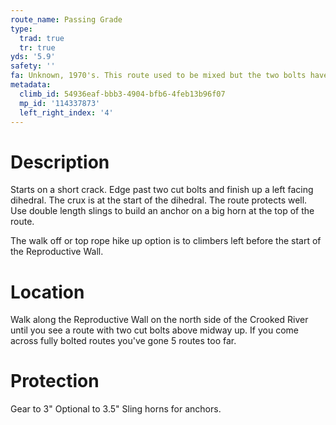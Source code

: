 ```yaml
---
route_name: Passing Grade
type:
  trad: true
  tr: true
yds: '5.9'
safety: ''
fa: Unknown, 1970's. This route used to be mixed but the two bolts have been cut.
metadata:
  climb_id: 54936eaf-bbb3-4904-bfb6-4feb13b96f07
  mp_id: '114337873'
  left_right_index: '4'
---
```

# Description
Starts on a short crack. Edge past two cut bolts and finish up a left facing dihedral. The crux is at the start of the dihedral. The route protects well. Use double length slings to build an anchor on a big horn at the top of the route.

The walk off or top rope hike up option is to climbers left before the start of the Reproductive Wall.

# Location
Walk along the Reproductive Wall on the north side of the Crooked River until you see a route with two cut bolts above midway up. If you come across fully bolted routes you've gone 5 routes too far.

# Protection
Gear to 3" Optional to 3.5" Sling horns for anchors.
